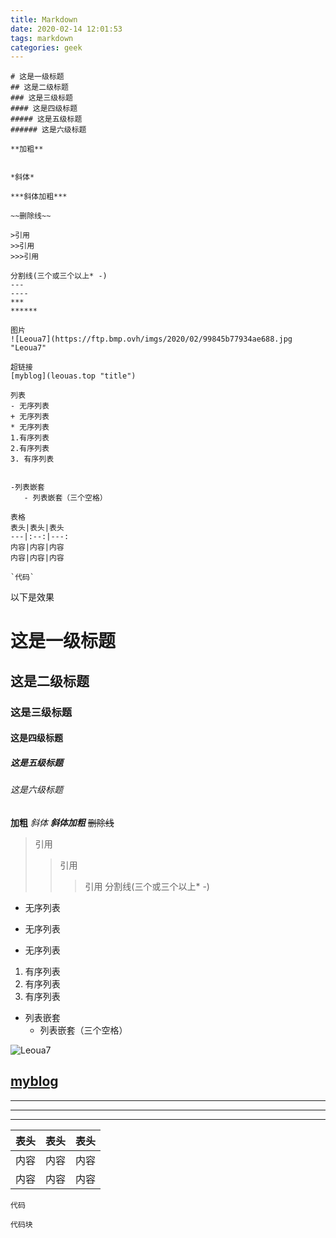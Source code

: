 ```yaml
---
title: Markdown
date: 2020-02-14 12:01:53
tags: markdown
categories: geek
---
```


```
# 这是一级标题
## 这是二级标题
### 这是三级标题
#### 这是四级标题
##### 这是五级标题
###### 这是六级标题

**加粗**


*斜体*

***斜体加粗***

~~删除线~~

>引用
>>引用
>>>引用

分割线(三个或三个以上* -)
---
----
***
******

图片
![Leoua7](https://ftp.bmp.ovh/imgs/2020/02/99845b77934ae688.jpg "Leoua7"

超链接
[myblog](leouas.top "title")

列表
- 无序列表
+ 无序列表
* 无序列表
1.有序列表
2.有序列表
3. 有序列表


-列表嵌套
   - 列表嵌套（三个空格）

表格
表头|表头|表头
---|:--:|---:
内容|内容|内容
内容|内容|内容

`代码`
```

以下是效果

# 这是一级标题

## 这是二级标题

### 这是三级标题

#### 这是四级标题

##### 这是五级标题

###### 这是六级标题

**加粗**
*斜体*
***斜体加粗***
~~删除线~~

> 引用
> 
> > 引用
> > 
> > > 引用
> > > 分割线(三个或三个以上* -)

- 无序列表
+ 无序列表
* 无序列表
1. 有序列表
2. 有序列表
3. 有序列表
- 列表嵌套
  - 列表嵌套（三个空格）

![Leoua7](https://ftp.bmp.ovh/imgs/2020/02/99845b77934ae688.jpg "Leoua7")

[myblog](leouas.top "title")
---

----

***

******

| 表头  | 表头  | 表头  |
|:---:|:---:|:---:|
| 内容  | 内容  | 内容  |
| 内容  | 内容  | 内容  |

`代码`

```
代码块
```
